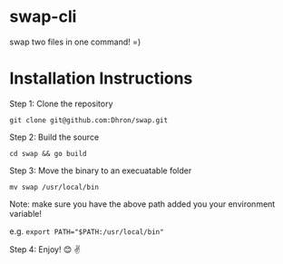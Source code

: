 # swap-cli

swap two files in one command! =)

# Installation Instructions

Step 1: Clone the repository

`git clone git@github.com:Dhron/swap.git`

Step 2: Build the source

`cd swap && go build`

Step 3: Move the binary to an execuatable folder

`mv swap /usr/local/bin`

Note: make sure you have the above path added you your environment variable!


e.g. `export PATH="$PATH:/usr/local/bin"`

Step 4: Enjoy! :blush: :v:
